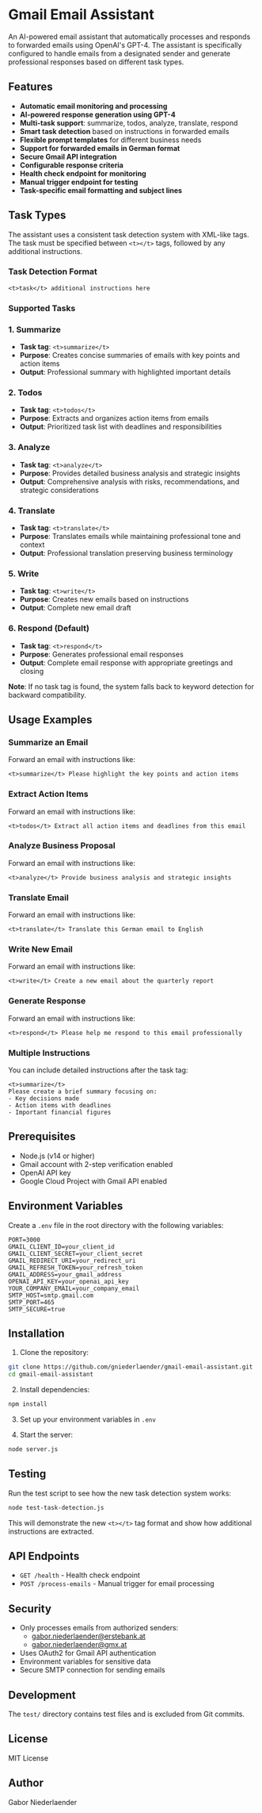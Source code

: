 # Gmail Email Assistant

An AI-powered email assistant that automatically processes and responds to forwarded emails using OpenAI's GPT-4. The assistant is specifically configured to handle emails from a designated sender and generate professional responses based on different task types.

## Features

- **Automatic email monitoring and processing**
- **AI-powered response generation using GPT-4**
- **Multi-task support**: summarize, todos, analyze, translate, respond
- **Smart task detection** based on instructions in forwarded emails
- **Flexible prompt templates** for different business needs
- **Support for forwarded emails in German format**
- **Secure Gmail API integration**
- **Configurable response criteria**
- **Health check endpoint for monitoring**
- **Manual trigger endpoint for testing**
- **Task-specific email formatting and subject lines**

## Task Types

The assistant uses a consistent task detection system with XML-like tags. The task must be specified between `<t></t>` tags, followed by any additional instructions.

### Task Detection Format
```
<t>task</t> additional instructions here
```

### Supported Tasks

### 1. **Summarize** 
- **Task tag**: `<t>summarize</t>`
- **Purpose**: Creates concise summaries of emails with key points and action items
- **Output**: Professional summary with highlighted important details

### 2. **Todos** 
- **Task tag**: `<t>todos</t>`
- **Purpose**: Extracts and organizes action items from emails
- **Output**: Prioritized task list with deadlines and responsibilities

### 3. **Analyze** 
- **Task tag**: `<t>analyze</t>`
- **Purpose**: Provides detailed business analysis and strategic insights
- **Output**: Comprehensive analysis with risks, recommendations, and strategic considerations

### 4. **Translate** 
- **Task tag**: `<t>translate</t>`
- **Purpose**: Translates emails while maintaining professional tone and context
- **Output**: Professional translation preserving business terminology

### 5. **Write** 
- **Task tag**: `<t>write</t>`
- **Purpose**: Creates new emails based on instructions
- **Output**: Complete new email draft

### 6. **Respond** (Default)
- **Task tag**: `<t>respond</t>`
- **Purpose**: Generates professional email responses
- **Output**: Complete email response with appropriate greetings and closing

**Note**: If no task tag is found, the system falls back to keyword detection for backward compatibility.

## Usage Examples

### Summarize an Email
Forward an email with instructions like:
```
<t>summarize</t> Please highlight the key points and action items
```

### Extract Action Items
Forward an email with instructions like:
```
<t>todos</t> Extract all action items and deadlines from this email
```

### Analyze Business Proposal
Forward an email with instructions like:
```
<t>analyze</t> Provide business analysis and strategic insights
```

### Translate Email
Forward an email with instructions like:
```
<t>translate</t> Translate this German email to English
```

### Write New Email
Forward an email with instructions like:
```
<t>write</t> Create a new email about the quarterly report
```

### Generate Response
Forward an email with instructions like:
```
<t>respond</t> Please help me respond to this email professionally
```

### Multiple Instructions
You can include detailed instructions after the task tag:
```
<t>summarize</t> 
Please create a brief summary focusing on:
- Key decisions made
- Action items with deadlines
- Important financial figures
```

## Prerequisites

- Node.js (v14 or higher)
- Gmail account with 2-step verification enabled
- OpenAI API key
- Google Cloud Project with Gmail API enabled

## Environment Variables

Create a `.env` file in the root directory with the following variables:

```env
PORT=3000
GMAIL_CLIENT_ID=your_client_id
GMAIL_CLIENT_SECRET=your_client_secret
GMAIL_REDIRECT_URI=your_redirect_uri
GMAIL_REFRESH_TOKEN=your_refresh_token
GMAIL_ADDRESS=your_gmail_address
OPENAI_API_KEY=your_openai_api_key
YOUR_COMPANY_EMAIL=your_company_email
SMTP_HOST=smtp.gmail.com
SMTP_PORT=465
SMTP_SECURE=true
```

## Installation

1. Clone the repository:
```bash
git clone https://github.com/gniederlaender/gmail-email-assistant.git
cd gmail-email-assistant
```

2. Install dependencies:
```bash
npm install
```

3. Set up your environment variables in `.env`

4. Start the server:
```bash
node server.js
```

## Testing

Run the test script to see how the new task detection system works:
```bash
node test-task-detection.js
```

This will demonstrate the new `<t></t>` tag format and show how additional instructions are extracted.

## API Endpoints

- `GET /health` - Health check endpoint
- `POST /process-emails` - Manual trigger for email processing

## Security

- Only processes emails from authorized senders:
  - gabor.niederlaender@erstebank.at
  - gabor.niederlaender@gmx.at
- Uses OAuth2 for Gmail API authentication
- Environment variables for sensitive data
- Secure SMTP connection for sending emails

## Development

The `test/` directory contains test files and is excluded from Git commits.

## License

MIT License

## Author

Gabor Niederlaender 